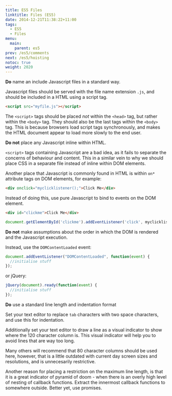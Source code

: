 ```yaml
---
title: ES5 Files
linktitle: Files (ES5)
date: 2014-12-21T11:38:22+11:00
tags:
  - ES5
  - Files
menu:
  main:
    parent: es5
prev: /es5/comments
next: /es5/hoisting
notoc: true
weight: 2020
---
```


**Do** name an include Javascript files in a standard way.

Javascript files should be served with the file name extension `.js`,
and should be included in a HTML using a script tag.

```html
<script src="myfile.js"></script>
```

The `<script>` tags should be placed *not* within the `<head>` tag,
but rather within the `<body>` tag.
They should also be the last tags within the `<body>` tag.
This is because browsers load script tags synchronously,
and makes the HTML document appear to load more slowly to the end user.

**Do not** place any Javascript inline within HTML.

`<script>` tags containing Javascript are a bad idea,
as it fails to separate the concerns of behaviour and content.
This in a similar vein to why we should place CSS in a separate
file instead of inline within DOM elements.

Another place that Javascript is commonly found in HTML
is within `on*` attribute tags on DOM elements,
for example:

```html
<div onclick="myclicklistener();">Click Me</div>
```

Instead of doing this, use pure Javascript to bind to events on the DOM element.

```html
<div id="clickme">Click Me</div>
```

```javascript
document.getElementById('clickme').addEventListener('click', myclicklistener);
```

**Do not** make assumptions about the order in which the DOM is rendered
and the Javascript execution.

Instead, use the `DOMContentLoaded` event:

```javascript
document.addEventListener("DOMContentLoaded", function(event) { 
  //initialise stuff
});
```

or jQuery:

```javascript
jQuery(document).ready(function(event) { 
  //initialise stuff
});
```

**Do** use a standard line length and indentation format

Set your text editor to replace `tab` characters with two space characters,
and use this for indentation.

Additionally set your text editor to draw a line as a visual indicator
to show where the 120 character column is.
This visual indicator will help you to avoid lines that are way too long.

Many others will recommend that 80 character columns should be used here,
however, that is a little outdated with current day screen sizes and resolutions,
and is unnecesarily restrictive.

Another reason for placing a restriction on the maximum line length,
is that it is a great indicator of pyramid of doom -
when there is an overly high level of nesting of callback functions.
Extract the innermost callback functions to somewhere outside.
Better yet, use promises.


